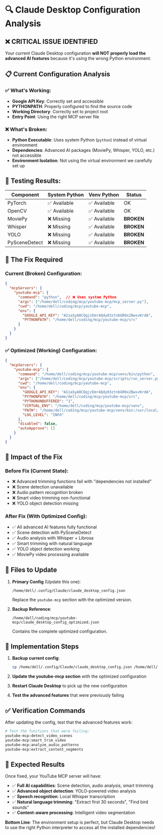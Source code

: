 # 🔍 Claude Desktop Configuration Analysis

## ❌ **CRITICAL ISSUE IDENTIFIED**

Your current Claude Desktop configuration **will NOT properly load the advanced AI features** because it's using the wrong Python environment.

## 📋 **Current Configuration Analysis**

### ✅ **What's Working:**
- **Google API Key**: Correctly set and accessible
- **PYTHONPATH**: Properly configured to find the source code
- **Working Directory**: Correctly set to project root
- **Entry Point**: Using the right MCP server file

### ❌ **What's Broken:**
- **Python Executable**: Uses system Python (`python`) instead of virtual environment
- **Dependencies**: Advanced AI packages (MoviePy, Whisper, YOLO, etc.) not accessible
- **Environment Isolation**: Not using the virtual environment we carefully set up

## 🧪 **Testing Results:**

| Component | System Python | Venv Python | Status |
|-----------|---------------|-------------|---------|
| PyTorch | ✅ Available | ✅ Available | OK |
| OpenCV | ✅ Available | ✅ Available | OK |
| MoviePy | ❌ Missing | ✅ Available | **BROKEN** |
| Whisper | ❌ Missing | ✅ Available | **BROKEN** |
| YOLO | ❌ Missing | ✅ Available | **BROKEN** |
| PySceneDetect | ❌ Missing | ✅ Available | **BROKEN** |

## 🔧 **The Fix Required**

### Current (Broken) Configuration:
```json
{
  "mcpServers": {
    "youtube-mcp": {
      "command": "python",  // ❌ Uses system Python
      "args": ["/home/dell/coding/mcp/youtube-mcp/mcp_server.py"],
      "cwd": "/home/dell/coding/mcp/youtube-mcp",
      "env": {
        "GOOGLE_API_KEY": "AIzaSyA8CQqjzEmr4Qdy03ztnbGR0x2BwsvKrdA",
        "PYTHONPATH": "/home/dell/coding/mcp/youtube-mcp/src"
      }
    }
  }
}
```

### ✅ **Optimized (Working) Configuration:**
```json
{
  "mcpServers": {
    "youtube-mcp": {
      "command": "/home/dell/coding/mcp/youtube-mcp/venv/bin/python",  // ✅ Uses venv Python
      "args": ["/home/dell/coding/mcp/youtube-mcp/scripts/run_server.py"],
      "cwd": "/home/dell/coding/mcp/youtube-mcp",
      "env": {
        "GOOGLE_API_KEY": "AIzaSyA8CQqjzEmr4Qdy03ztnbGR0x2BwsvKrdA",
        "PYTHONPATH": "/home/dell/coding/mcp/youtube-mcp/src",
        "PYTHONUNBUFFERED": "1",
        "VIRTUAL_ENV": "/home/dell/coding/mcp/youtube-mcp/venv",
        "PATH": "/home/dell/coding/mcp/youtube-mcp/venv/bin:/usr/local/bin:/usr/bin:/bin",
        "LOG_LEVEL": "INFO"
      },
      "disabled": false,
      "autoApprove": []
    }
  }
}
```

## 🎯 **Impact of the Fix**

### Before Fix (Current State):
- ❌ Advanced trimming functions fail with "dependencies not installed"
- ❌ Scene detection unavailable
- ❌ Audio pattern recognition broken
- ❌ Smart video trimming non-functional
- ❌ YOLO object detection missing

### After Fix (With Optimized Config):
- ✅ All advanced AI features fully functional
- ✅ Scene detection with PySceneDetect
- ✅ Audio analysis with Whisper + Librosa
- ✅ Smart trimming with natural language
- ✅ YOLO object detection working
- ✅ MoviePy video processing available

## 📂 **Files to Update**

1. **Primary Config** (Update this one):
   ```
   /home/dell/.config/Claude/claude_desktop_config.json
   ```
   Replace the `youtube-mcp` section with the optimized version.

2. **Backup Reference**:
   ```
   /home/dell/coding/mcp/youtube-mcp/claude_desktop_config_optimized.json
   ```
   Contains the complete optimized configuration.

## 🚀 **Implementation Steps**

1. **Backup current config**:
   ```bash
   cp /home/dell/.config/Claude/claude_desktop_config.json /home/dell/.config/Claude/claude_desktop_config.json.backup
   ```

2. **Update the youtube-mcp section** with the optimized configuration

3. **Restart Claude Desktop** to pick up the new configuration

4. **Test the advanced features** that were previously failing

## ✅ **Verification Commands**

After updating the config, test that the advanced features work:

```bash
# Test the functions that were failing:
youtube-mcp:detect_video_scenes
youtube-mcp:smart_trim_video  
youtube-mcp:analyze_audio_patterns
youtube-mcp:extract_content_segments
```

## 🎉 **Expected Results**

Once fixed, your YouTube MCP server will have:
- ✅ **Full AI capabilities**: Scene detection, audio analysis, smart trimming
- ✅ **Advanced object detection**: YOLO-powered video analysis
- ✅ **Speech recognition**: Local Whisper transcription
- ✅ **Natural language trimming**: "Extract first 30 seconds", "Find bird sounds"
- ✅ **Content-aware processing**: Intelligent video segmentation

**Bottom Line**: The environment setup is perfect, but Claude Desktop needs to use the right Python interpreter to access all the installed dependencies!